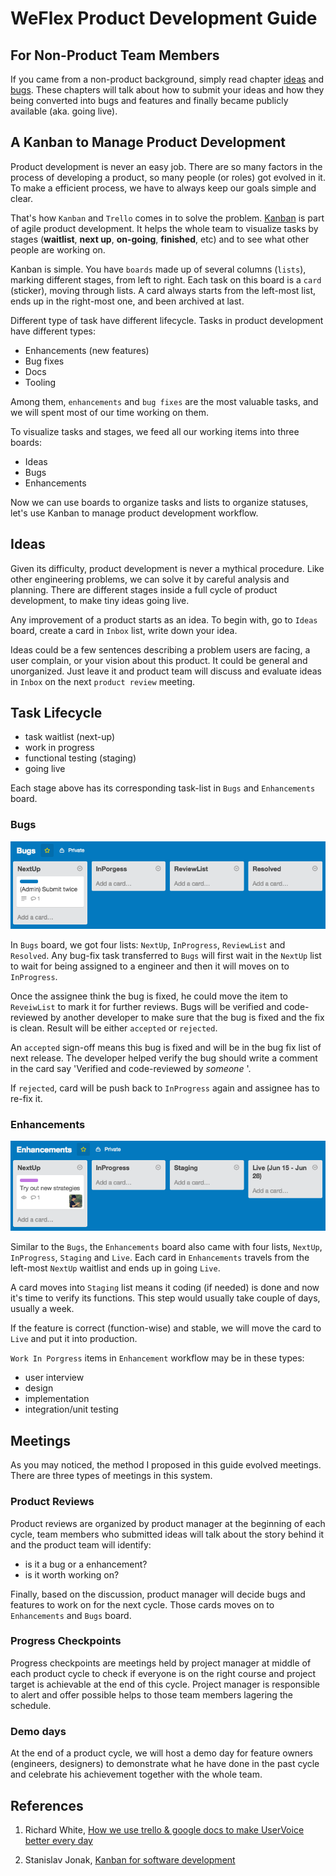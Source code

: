 WeFlex Product Development Guide
====

<!--
  Author: Scott Wang
  Date:   2015/06/17
-->


For Non-Product Team Members
----

If you came from a non-product background, simply read chapter [ideas](/#Ideas)
and [bugs](/#Bugs). These chapters will talk about how to submit your ideas and
how they being converted into bugs and features and finally became publicly
available (aka. going live).


A Kanban to Manage Product Development
----

Product development is never an easy job. There are so many factors in the
process of developing a product, so many people (or roles) got evolved in it.
To make a efficient process, we have to always keep our goals simple and clear.

That's how `Kanban` and `Trello` comes in to solve the problem.
[Kanban](https://en.wikipedia.org/wiki/Kanban_(development)) is part of agile
product development. It helps the whole team to visualize tasks by stages
(**waitlist**, **next up**, **on-going**, **finished**, etc) and to see what
other people are working on.

Kanban is simple. You have `boards` made up of several columns (`lists`),
marking different stages, from left to right. Each task on this board is a
`card` (sticker), moving through lists. A card always starts from the left-most
list, ends up in the right-most one, and been archived at last.

Different type of task have different lifecycle. Tasks in product development
have different types:
 
+ Enhancements (new features)
+ Bug fixes
+ Docs
+ Tooling

Among them, `enhancements` and `bug fixes` are the most valuable tasks, and we
will spent most of our time working on them.

To visualize tasks and stages, we feed all our working items into three boards:
    
+ Ideas
+ Bugs
+ Enhancements

Now we can use boards to organize tasks and lists to organize statuses, let's
use Kanban to manage product development workflow.


Ideas
----

Given its difficulty, product development is never a mythical procedure. Like
other engineering problems, we can solve it by careful analysis and planning.
There are different stages inside a full cycle of product development, to make
tiny ideas going live.

Any improvement of a product starts as an idea. To begin with, go to `Ideas`
board, create a card in `Inbox` list, write down your idea.

Ideas could be a few sentences describing a problem users are facing, a user
complain, or your vision about this product. It could be general and
unorganized. Just leave it and product team will discuss and evaluate ideas in
`Inbox` on the next `product review` meeting.


Task Lifecycle
----

<!-- TODO: explain -->

+ task waitlist (next-up)
+ work in progress
+ functional testing (staging)
+ going live

Each stage above has its corresponding task-list in `Bugs` and `Enhancements`
board.

### Bugs

![bugs-board](images/bugs-board.png)

In `Bugs` board, we got four lists: `NextUp`, `InProgress`, `ReviewList` and
`Resolved`. Any bug-fix task transferred to `Bugs` will first wait in the
`NextUp` list to wait for being assigned to a engineer and then it will moves on
to `InProgress`.

Once the assignee think the bug is fixed, he could move the item to `ReveiwList`
to mark it for further reviews. Bugs will be verified and code-reviewed by
another developer to make sure that the bug is fixed and the fix is
clean. Result will be either `accepted` or `rejected`.

An `accepted` sign-off means this bug is fixed and will be in the bug fix list
of next release. The developer helped verify the bug should write a comment in
the card say 'Verified and code-reviewed by _someone_ '.

If `rejected`, card will be push back to `InProgress` again and assignee has to
re-fix it.


### Enhancements

![enhancements-board](images/enhancements-board.png)

Similar to the `Bugs`, the `Enhancements` board also came with four lists,
`NextUp`, `InProgress`, `Staging` and `Live`. Each card in `Enhancements`
travels from the left-most `NextUp` waitlist and ends up in going `Live`.

A card moves into `Staging` list means it coding (if needed) is done and now
it's time to verify its functions. This step would usually take couple of
days, usually a week.

If the feature is correct (function-wise) and stable, we will move the card to
`Live` and put it into production.

`Work In Porgress` items in `Enhancement` workflow may be in these types:

+ user interview
+ design
+ implementation
+ integration/unit testing



Meetings
----

As you may noticed, the method I proposed in this guide evolved meetings. There
are three types of meetings in this system.


### Product Reviews

Product reviews are organized by product manager at the beginning of each cycle,
team members who submitted ideas will talk about the story behind it and the
product team will identify:

+ is it a bug or a enhancement?
+ is it worth working on?

Finally, based on the discussion, product manager will decide bugs and features
to work on for the next cycle. Those cards moves on to `Enhancements` and `Bugs`
board.


### Progress Checkpoints

Progress checkpoints are meetings held by project manager at middle of each
product cycle to check if everyone is on the right course and project target is
achievable at the end of this cycle. Project manager is responsible to alert and
offer possible helps to those team members lagering the schedule.


### Demo days

At the end of a product cycle, we will host a demo day for feature owners
(engineers, designers) to demonstrate what he have done in the past cycle and
celebrate his achievement together with the whole team.



References
----

1. Richard White,
   [How we use trello & google docs to make UserVoice better every day](http://community.uservoice.com/blog/trello-google-docs-product-management/)

2. Stanislav Jonak,
   [Kanban for software development](http://wiretech.org/about-cloud/11-kanban-for-software-development)
